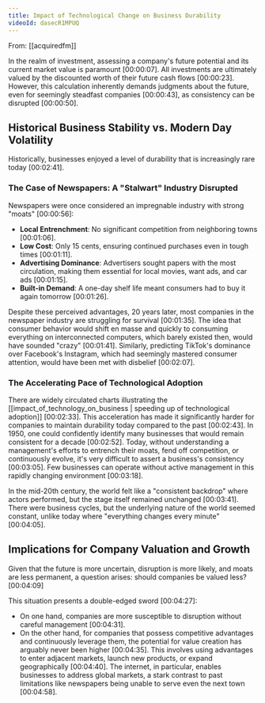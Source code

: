 ```yaml
---
title: Impact of Technological Change on Business Durability
videoId: dasecR1MPUQ
---
```


From: [[acquiredfm]] <br/> 

In the realm of investment, assessing a company's future potential and its current market value is paramount <a class="yt-timestamp" data-t="00:00:07">[00:00:07]</a>. All investments are ultimately valued by the discounted worth of their future cash flows <a class="yt-timestamp" data-t="00:00:23">[00:00:23]</a>. However, this calculation inherently demands judgments about the future, even for seemingly steadfast companies <a class="yt-timestamp" data-t="00:00:43">[00:00:43]</a>, as consistency can be disrupted <a class="yt-timestamp" data-t="00:00:50">[00:00:50]</a>.

## Historical Business Stability vs. Modern Day Volatility

Historically, businesses enjoyed a level of durability that is increasingly rare today <a class="yt-timestamp" data-t="00:02:41">[00:02:41]</a>.

### The Case of Newspapers: A "Stalwart" Industry Disrupted
Newspapers were once considered an impregnable industry with strong "moats" <a class="yt-timestamp" data-t="00:00:56">[00:00:56]</a>:
*   **Local Entrenchment**: No significant competition from neighboring towns <a class="yt-timestamp" data-t="00:01:06">[00:01:06]</a>.
*   **Low Cost**: Only 15 cents, ensuring continued purchases even in tough times <a class="yt-timestamp" data-t="00:01:11">[00:01:11]</a>.
*   **Advertising Dominance**: Advertisers sought papers with the most circulation, making them essential for local movies, want ads, and car ads <a class="yt-timestamp" data-t="00:01:15">[00:01:15]</a>.
*   **Built-in Demand**: A one-day shelf life meant consumers had to buy it again tomorrow <a class="yt-timestamp" data-t="00:01:26">[00:01:26]</a>.

Despite these perceived advantages, 20 years later, most companies in the newspaper industry are struggling for survival <a class="yt-timestamp" data-t="00:01:35">[00:01:35]</a>. The idea that consumer behavior would shift en masse and quickly to consuming everything on interconnected computers, which barely existed then, would have sounded "crazy" <a class="yt-timestamp" data-t="00:01:41">[00:01:41]</a>. Similarly, predicting TikTok's dominance over Facebook's Instagram, which had seemingly mastered consumer attention, would have been met with disbelief <a class="yt-timestamp" data-t="00:02:07">[00:02:07]</a>.

### The Accelerating Pace of Technological Adoption
There are widely circulated charts illustrating the [[impact_of_technology_on_business | speeding up of technological adoption]] <a class="yt-timestamp" data-t="00:02:33">[00:02:33]</a>. This acceleration has made it significantly harder for companies to maintain durability today compared to the past <a class="yt-timestamp" data-t="00:02:43">[00:02:43]</a>. In 1950, one could confidently identify many businesses that would remain consistent for a decade <a class="yt-timestamp" data-t="00:02:52">[00:02:52]</a>. Today, without understanding a management's efforts to entrench their moats, fend off competition, or continuously evolve, it's very difficult to assert a business's consistency <a class="yt-timestamp" data-t="00:03:05">[00:03:05]</a>. Few businesses can operate without active management in this rapidly changing environment <a class="yt-timestamp" data-t="00:03:18">[00:03:18]</a>.

In the mid-20th century, the world felt like a "consistent backdrop" where actors performed, but the stage itself remained unchanged <a class="yt-timestamp" data-t="00:03:41">[00:03:41]</a>. There were business cycles, but the underlying nature of the world seemed constant, unlike today where "everything changes every minute" <a class="yt-timestamp" data-t="00:04:05">[00:04:05]</a>.

## Implications for Company Valuation and Growth
Given that the future is more uncertain, disruption is more likely, and moats are less permanent, a question arises: should companies be valued less? <a class="yt-timestamp" data-t="00:04:09">[00:04:09]</a>

This situation presents a double-edged sword <a class="yt-timestamp" data-t="00:04:27">[00:04:27]</a>:
*   On one hand, companies are more susceptible to disruption without careful management <a class="yt-timestamp" data-t="00:04:31">[00:04:31]</a>.
*   On the other hand, for companies that possess competitive advantages and continuously leverage them, the potential for value creation has arguably never been higher <a class="yt-timestamp" data-t="00:04:35">[00:04:35]</a>. This involves using advantages to enter adjacent markets, launch new products, or expand geographically <a class="yt-timestamp" data-t="00:04:40">[00:04:40]</a>. The internet, in particular, enables businesses to address global markets, a stark contrast to past limitations like newspapers being unable to serve even the next town <a class="yt-timestamp" data-t="00:04:58">[00:04:58]</a>.